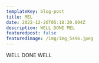 ```yaml
---
templateKey: blog-post
title: MEL
date: 2022-12-26T05:18:20.004Z
description: WELL DONE MEL
featuredpost: false
featuredimage: /img/img_5496.jpeg
---
```

W﻿ELL DONE WELL